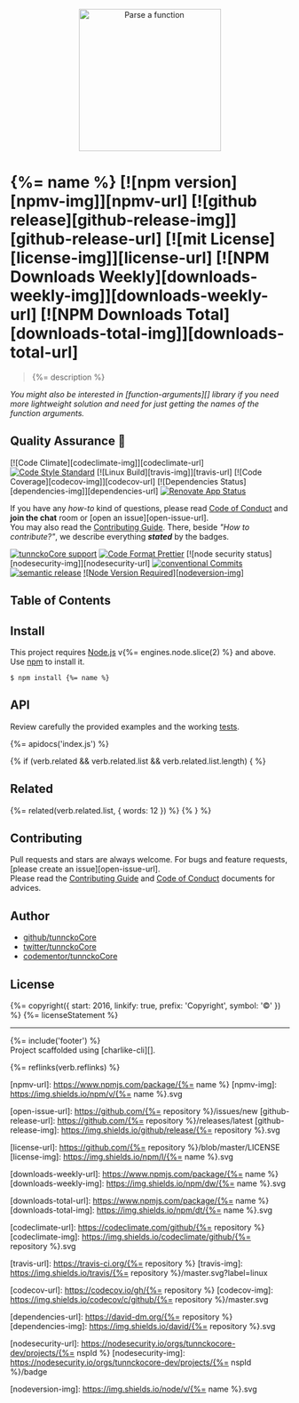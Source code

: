<p align="center">
  <img align="center" src="https://cdn.jsdelivr.net/emojione/assets/svg/1f54e.svg" width="256" height="256" alt="Parse a function">
</p>

# {%= name %} [![npm version][npmv-img]][npmv-url] [![github release][github-release-img]][github-release-url] [![mit License][license-img]][license-url] [![NPM Downloads Weekly][downloads-weekly-img]][downloads-weekly-url] [![NPM Downloads Total][downloads-total-img]][downloads-total-url] 

> {%= description %}

_You might also be interested in [function-arguments][] library if you need more lightweight solution and need for just getting the names of the function arguments._

## Quality Assurance :100:

[![Code Climate][codeclimate-img]][codeclimate-url] 
[![Code Style Standard][standard-img]][standard-url] 
[![Linux Build][travis-img]][travis-url] 
[![Code Coverage][codecov-img]][codecov-url] 
[![Dependencies Status][dependencies-img]][dependencies-url] 
[![Renovate App Status][renovate-img]][renovate-url] 

If you have any _how-to_ kind of questions, please read [Code of Conduct](./CODE_OF_CONDUCT.md) and **join the chat** room or [open an issue][open-issue-url].  
You may also read the [Contributing Guide](./CONTRIBUTING.md). There, beside _"How to contribute?"_, we describe everything **_stated_** by  the badges.

[![tunnckoCore support][gitterchat-img]][gitterchat-url] 
[![Code Format Prettier][prettier-img]][prettier-url] 
[![node security status][nodesecurity-img]][nodesecurity-url] 
[![conventional Commits][ccommits-img]][ccommits-url] 
[![semantic release][semantic-release-img]][semantic-release-url] 
[![Node Version Required][nodeversion-img]][nodeversion-url]

## Table of Contents
<!-- toc -->

## Install

This project requires [Node.js][nodeversion-url] v{%= engines.node.slice(2) %} and above. Use [npm](https://www.npmjs.com) to install it.

```
$ npm install {%= name %}
```

## API
Review carefully the provided examples and the working [tests](./test.js).

{%= apidocs('index.js') %}

{% if (verb.related && verb.related.list && verb.related.list.length) { %}
## Related
{%= related(verb.related.list, { words: 12 }) %}
{% } %}

## Contributing
Pull requests and stars are always welcome. For bugs and feature requests, [please create an issue][open-issue-url].  
Please read the [Contributing Guide](./CONTRIBUTING.md) and [Code of Conduct](./CODE_OF_CONDUCT.md) documents for advices.  

## Author
- [github/tunnckoCore](https://github.com/tunnckoCore)
- [twitter/tunnckoCore](https://twitter.com/tunnckoCore)
- [codementor/tunnckoCore](https://codementor.io/tunnckoCore)

## License
{%= copyright({ start: 2016, linkify: true, prefix: 'Copyright', symbol: '©' }) %} {%= licenseStatement %}

***

{%= include('footer') %}  
Project scaffolded using [charlike-cli][].

{%= reflinks(verb.reflinks) %}


<!-- Heading badges -->
[npmv-url]: https://www.npmjs.com/package/{%= name %}
[npmv-img]: https://img.shields.io/npm/v/{%= name %}.svg

[open-issue-url]: https://github.com/{%= repository %}/issues/new
[github-release-url]: https://github.com/{%= repository %}/releases/latest
[github-release-img]: https://img.shields.io/github/release/{%= repository %}.svg

[license-url]: https://github.com/{%= repository %}/blob/master/LICENSE
[license-img]: https://img.shields.io/npm/l/{%= name %}.svg

[downloads-weekly-url]: https://www.npmjs.com/package/{%= name %}
[downloads-weekly-img]: https://img.shields.io/npm/dw/{%= name %}.svg

[downloads-total-url]: https://www.npmjs.com/package/{%= name %}
[downloads-total-img]: https://img.shields.io/npm/dt/{%= name %}.svg

<!-- Front line badges -->
[codeclimate-url]: https://codeclimate.com/github/{%= repository %}
[codeclimate-img]: https://img.shields.io/codeclimate/github/{%= repository %}.svg

[standard-url]: https://github.com/standard/standard
[standard-img]: https://img.shields.io/badge/code_style-standard-brightgreen.svg

[travis-url]: https://travis-ci.org/{%= repository %}
[travis-img]: https://img.shields.io/travis/{%= repository %}/master.svg?label=linux

[codecov-url]: https://codecov.io/gh/{%= repository %}
[codecov-img]: https://img.shields.io/codecov/c/github/{%= repository %}/master.svg

[dependencies-url]: https://david-dm.org/{%= repository %}
[dependencies-img]: https://img.shields.io/david/{%= repository %}.svg

[renovate-url]: https://renovateapp.com
[renovate-img]: https://img.shields.io/badge/renovate-enabled-brightgreen.svg

<!-- Second front of badges -->

[gitterchat-url]: https://gitter.im/tunnckoCore/support
[gitterchat-img]: https://img.shields.io/gitter/room/tunnckoCore/support.svg

[prettier-url]: https://github.com/prettier/prettier
[prettier-img]: https://img.shields.io/badge/styled_with-prettier-f952a5.svg

[nodesecurity-url]: https://nodesecurity.io/orgs/tunnckocore-dev/projects/{%= nspId %}
[nodesecurity-img]: https://nodesecurity.io/orgs/tunnckocore-dev/projects/{%= nspId %}/badge
<!-- the original color of nsp: 
[nodesec-img]: https://img.shields.io/badge/nsp-no_known_vulns-35a9e0.svg -->

[semantic-release-url]: https://github.com/semantic-release/semantic-release
[semantic-release-img]: https://img.shields.io/badge/%20%20%F0%9F%93%A6%F0%9F%9A%80-semantic--release-e10079.svg

[ccommits-url]: https://conventionalcommits.org/
[ccommits-img]: https://img.shields.io/badge/conventional_commits-1.0.0-yellow.svg

[nodeversion-url]: https://nodejs.org/en/download
[nodeversion-img]: https://img.shields.io/node/v/{%= name %}.svg
